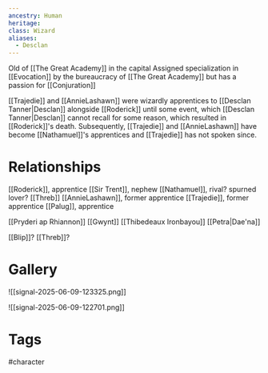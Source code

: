 ```yaml
---
ancestry: Human
heritage: 
class: Wizard
aliases:
  - Desclan
---
```


Old
of [[The Great Academy]] in the capital
Assigned specialization in [[Evocation]] by the bureaucracy of [[The Great Academy]] but has a passion for [[Conjuration]]

[[Trajedie]] and [[AnnieLashawn]] were wizardly apprentices to [[Desclan Tanner|Desclan]] alongside [[Roderick]] until some event, which [[Desclan Tanner|Desclan]] cannot recall for some reason, which resulted in [[Roderick]]'s death. Subsequently, [[Trajedie]] and [[AnnieLashawn]] have become [[Nathamuel]]'s apprentices and [[Trajedie]] has not spoken since.

# Relationships
[[Roderick]], apprentice
[[Sir Trent]], nephew
[[Nathamuel]], rival? spurned lover?
[[Threb]]
[[AnnieLashawn]], former apprentice
[[Trajedie]], former apprentice
[[Palug]], apprentice

[[Pryderi ap Rhiannon]]
[[Gwynt]]
[[Thibedeaux Ironbayou]]
[[Petra|Dae'na]]

[[Blip]]?
[[Threb]]?

# Gallery

![[signal-2025-06-09-123325.png]]

![[signal-2025-06-09-122701.png]]


# Tags
#character 
